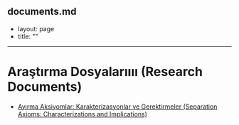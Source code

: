 documents.md
---
+ layout: page
+ title: ""
---

<style>
  .back-arrow {
    position: fixed;
    left: 20px;
    top: 20px;
    font-size: 24px;
    color: #000;
    z-index: 1000;
  }
</style>

<a href="https://tburakarslan.github.io/" class="back-arrow">
  <i class="fas fa-arrow-left"></i>
</a>

# Araştırma Dosyalarıııı (Research Documents)

- [Ayırma Aksiyomlar: Karakterizasyonlar ve Gerektirmeler (Separation Axioms: Characterizations and Implications)](pdffiles/Test.pdf)
